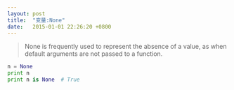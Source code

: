 ```yaml
---
layout: post
title:  "变量:None"
date:   2015-01-01 22:26:20 +0800
---
```


> None is frequently used to represent the absence of a value, as when default arguments are not passed to a function.

```py
n = None
print n
print n is None  # True
```
